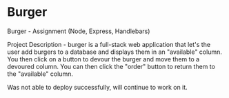 # Burger

Burger - Assignment (Node, Express, Handlebars)

Project Description - burger is a full-stack web application that let's the user add burgers to a database and displays them in an "available" column. You then click on a button to devour the burger and move them to a devoured column. You can then click the "order" button to return them to the "available" column.

Was not able to deploy successfully, will continue to work on it. 
